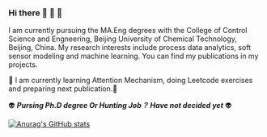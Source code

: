 ### Hi there 👋 :koala: :cow2:

  I am currently pursuing the MA.Eng degrees with the College of Control Science and Engneering, Beijing University of Chemical Technology, Beijing, China. My research interests include  process data analytics, soft sensor modeling and machine learning. You can find my publications in my projects. 
 
:palm_tree: I am currently learning Attention Mechanism, doing Leetcode exercises and preparing next publication.:palm_tree:
 
:alien: ***Pursing Ph.D degree Or Hunting Job？ Have not decided yet*** :alien:


[![Anurag's GitHub stats](https://github-readme-stats.vercel.app/api?username=YuAn-06&show_icons=true&theme=radical)](https://github.com/anuraghazra/github-readme-stats)


<!--
**YuAn-06/YuAn-06** is a ✨ _special_ ✨ repository because its `README.md` (this file) appears on your GitHub profile.

Here are some ideas to get you started:

- 🔭 I’m currently working on ...
- 🌱 I’m currently learning ...
- 👯 I’m looking to collaborate on ...
- 🤔 I’m looking for help with ...
- 💬 Ask me about ...
- 📫 How to reach me: ...
- 😄 Pronouns: ...
- ⚡ Fun fact: ...
-->
